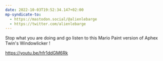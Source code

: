 ```yaml
---
date: 2022-10-03T19:52:34.147+02:00
mp-syndicate-to:
  - https://mastodon.social/@alienlebarge
  - https://twitter.com/alienlebarge
---
```

Stop what you are doing and go listen to this Mario Paint version of Aphex Twin's Windowlicker !

https://youtu.be/hfr1ddGM6Rk

